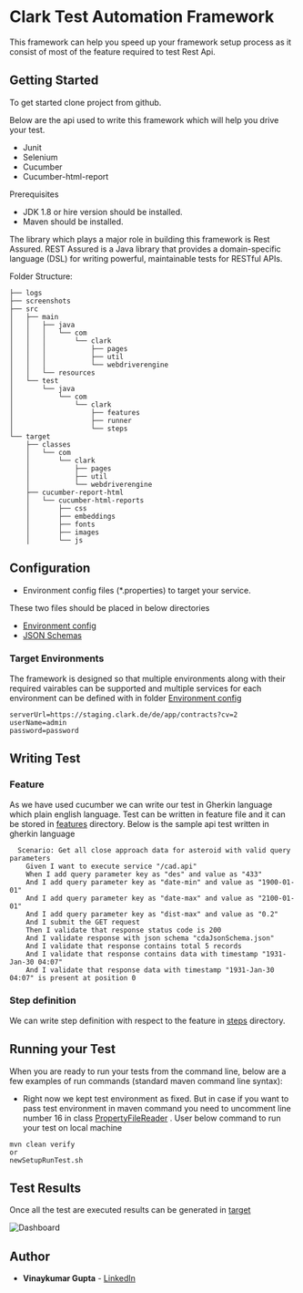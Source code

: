 # Clark Test Automation Framework

This framework can  help you speed up your framework setup process as it consist of most of the feature required to test Rest Api.

## Getting Started

To get started clone project from github. 

Below are the api used to write this framework which will help you drive your test.
* Junit
* Selenium
* Cucumber
* Cucumber-html-report

Prerequisites

* JDK 1.8 or hire version should be installed.
* Maven should be installed.

The library which plays a major role in building this framework is Rest Assured.  REST Assured is a Java library that provides a domain-specific language (DSL) for writing powerful, maintainable tests for RESTful APIs.

Folder Structure:
```
├── logs
├── screenshots
├── src
│   ├── main
│   │   ├── java
│   │   │   └── com
│   │   │       └── clark
│   │   │           ├── pages
│   │   │           ├── util
│   │   │           └── webdriverengine
│   │   └── resources
│   └── test
│       └── java
│           └── com
│               └── clark
│                   ├── features
│                   ├── runner
│                   └── steps
└── target
    ├── classes
    │   └── com
    │       └── clark
    │           ├── pages
    │           ├── util
    │           └── webdriverengine
    ├── cucumber-report-html
    │   └── cucumber-html-reports
    │       ├── css
    │       ├── embeddings
    │       ├── fonts
    │       ├── images
    │       └── js

```

## Configuration

* Environment config files (*.properties) to target your service.

These two files should be placed in below directories
* [Environment config](https://github.com/vinaygupta2050/iceyeApiTestFramework/tree/master/src/main/resources)
* [JSON Schemas](https://github.com/vinaygupta2050/iceyeApiTestFramework/tree/master/src/test/resources)

### Target Environments
The framework is designed so that multiple environments along with their required vairables can be supported and multiple services for each environment can be defined with in folder [Environment config](https://github.com/vinaygupta2050/ApiTestAutomationFramework/tree/master/src/main/resources) 
```
serverUrl=https://staging.clark.de/de/app/contracts?cv=2
userName=admin
password=password
```

## Writing Test

### Feature
As we have used cucumber we can write our test in Gherkin language which plain english language. Test can be written in feature file and it can be stored in [features](https://github.com/vinaygupta2050/iceyeApiTestFramework/tree/master/src/test/java/com/iceye/test/features) directory. Below is the sample api test written in gherkin language
```
  Scenario: Get all close approach data for asteroid with valid query parameters
    Given I want to execute service "/cad.api"
    When I add query parameter key as "des" and value as "433"
    And I add query parameter key as "date-min" and value as "1900-01-01"
    And I add query parameter key as "date-max" and value as "2100-01-01"
    And I add query parameter key as "dist-max" and value as "0.2"
    And I submit the GET request
    Then I validate that response status code is 200
    And I validate response with json schema "cdaJsonSchema.json"
    And I validate that response contains total 5 records
    And I validate that response contains data with timestamp "1931-Jan-30 04:07"
    And I validate that response data with timestamp "1931-Jan-30 04:07" is present at position 0

```
### Step definition
We can write step definition with respect to the feature in [steps](https://github.com/vinaygupta2050/iceyeApiTestFramework/tree/master/src/test/java/com/iceye/test/steps) directory.

## Running your Test
When you are ready to run your tests from the command line, below are a few examples of run commands (standard maven command line syntax):

* Right now we kept test environment as fixed. But in case if you want to pass test environment in maven command  you need to uncomment line number 16 in class [PropertyFileReader](https://github.com/vinaygupta2050/iceyeApiTestFramework/blob/master/src/main/java/com/iceye/utils/PropertyFileReader.java) . User below command to run your test on local machine
```
mvn clean verify 
or
newSetupRunTest.sh 
```

## Test Results

Once all the test are executed results can be generated in [target](https://github.com/vinaygupta2050/iceyeApiTestFramework/tree/master/target/cucumber-report-html/cucumber-html-reports)

![Dashboard](https://github.com/vinaygupta2050/iceyeApiTestFramework/blob/master/Images/TestExecutionReport.gif)

## Author

* **Vinaykumar Gupta** - [LinkedIn](https://in.linkedin.com/in/vinaygupta2050)
